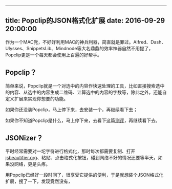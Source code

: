 
---
title: Popclip的JSON格式化扩展
date: 2016-09-29 20:00:00
---

作为一个MAC党，不好好利用MAC的神兵利器，简直就是罪过。Alfred、Dash、Ulysses、SnippetsLib、Mindnode等大名鼎鼎的效率神器自然不用提了，Popclip更是一个每天都会使用上百遍的好帮手。


## Popclip？

简单来说，Popclip就是一个对选中的内容作快速处理的工具，比如直接搜索选中的内容、从选中的内容生成二维码、计算选中的内容的字数等，除此之外，还能自定义扩展来实现你想要的功能。

如果你还没装Popclip，马上停下来，去安装一个，再继续看下去；

如果你不知道Popclip是什么，马上停下来，去看下这篇[测评][1]，再继续看下去。

## JSONizer？

平时经常需要对一坨字符进行格式化，那时每次都需要复制、打开[jsbeautifier.org][2]、粘贴、点击格式化按钮，碰到网络不好的情况还要等半天，如果没网络，更是头疼。

用Popclip已经好一段时间了，很享受它提供的便利，于是就想装个JSON格式化扩展，搜了一下，发现竟然没有，






[1]:	http://sspai.com/25483
[2]:	http://jsbeautifier.org/